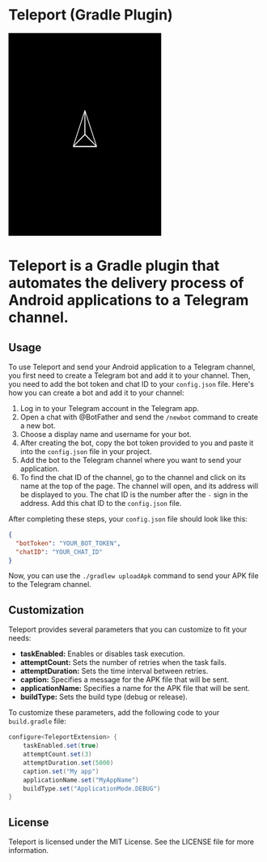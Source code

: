 

# Teleport (Gradle Plugin)

<img src="https://github.com/Mohsenabn78/teleport/blob/main/resource/logo.gif" alt="Teleport Logo" width="60%" height="400">

# Teleport is a Gradle plugin that automates the delivery process of Android applications to a Telegram channel.

## Usage

To use Teleport and send your Android application to a Telegram channel, you first need to create a Telegram bot and add it to your channel. Then, you need to add the bot token and chat ID to your `config.json` file. Here's how you can create a bot and add it to your channel:

1. Log in to your Telegram account in the Telegram app.
2. Open a chat with @BotFather and send the `/newbot` command to create a new bot.
3. Choose a display name and username for your bot.
4. After creating the bot, copy the bot token provided to you and paste it into the `config.json` file in your project.
5. Add the bot to the Telegram channel where you want to send your application.
6. To find the chat ID of the channel, go to the channel and click on its name at the top of the page. The channel will open, and its address will be displayed to you. The chat ID is the number after the `-` sign in the address. Add this chat ID to the `config.json` file.

After completing these steps, your `config.json` file should look like this:

```json
{
  "botToken": "YOUR_BOT_TOKEN",
  "chatID": "YOUR_CHAT_ID"
}
```

Now, you can use the `./gradlew uploadApk` command to send your APK file to the Telegram channel.

## Customization

Teleport provides several parameters that you can customize to fit your needs:

- **taskEnabled:** Enables or disables task execution.
- **attemptCount:** Sets the number of retries when the task fails.
- **attemptDuration:** Sets the time interval between retries.
- **caption:** Specifies a message for the APK file that will be sent.
- **applicationName:** Specifies a name for the APK file that will be sent.
- **buildType:** Sets the build type (debug or release).

To customize these parameters, add the following code to your `build.gradle` file:

```groovy
configure<TeleportExtension> {
    taskEnabled.set(true)
    attemptCount.set(3)
    attemptDuration.set(5000)
    caption.set("My app")
    applicationName.set("MyAppName")
    buildType.set("ApplicationMode.DEBUG")
}
```

## License

Teleport is licensed under the MIT License. See the LICENSE file for more information.
